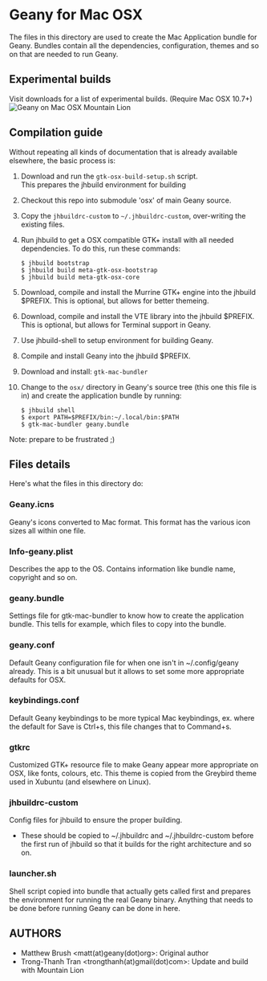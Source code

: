 Geany for Mac OSX
=================

The files in this directory are used to create the Mac Application bundle
for Geany. Bundles contain all the dependencies, configuration, themes
and so on that are needed to run Geany.

Experimental builds
-------------------

Visit downloads for a list of experimental builds. (Require Mac OSX 10.7+)
![Geany on Mac OSX Mountain Lion](https://github.com/trongthanh/geany-osx-essentials/raw/master/screenshot.png)

Compilation guide
-----------------

Without repeating all kinds of documentation that is already available
elsewhere, the basic process is:

1. Download and run the `gtk-osx-build-setup.sh` script.  
    This prepares the jhbuild environment for building
2. Checkout this repo into submodule 'osx' of main Geany source.
3. Copy the `jhbuildrc-custom` to `~/.jhbuildrc-custom`, 
    over-writing the existing files.
4. Run jhbuild to get a OSX compatible GTK+ install with all needed
    dependencies. To do this, run these commands:  

    ```shell  
    $ jhbuild bootstrap
    $ jhbuild build meta-gtk-osx-bootstrap
    $ jhbuild build meta-gtk-osx-core
    ```
5. Download, compile and install the Murrine GTK+ engine into the
    jhbuild $PREFIX. This is optional, but allows for better themeing.
6. Download, compile and install the VTE library into the jhbuild 
    $PREFIX. This is optional, but allows for Terminal support in Geany.
7. Use jhbuild-shell to setup environment for building Geany.
8. Compile and install Geany into the jhbuild $PREFIX.
9. Download and install: `gtk-mac-bundler`
10. Change to the `osx/` directory in Geany's source tree (this one this file 
    is in) and create the application bundle by running:

    ```shell
    $ jhbuild shell
    $ export PATH=$PREFIX/bin:~/.local/bin:$PATH
    $ gtk-mac-bundler geany.bundle
    ```

Note: prepare to be frustrated ;)

Files details
-------------

Here's what the files in this directory do:

### Geany.icns

Geany's icons converted to Mac format. This format has the various icon
sizes all within one file.

### Info-geany.plist

Describes the app to the OS. Contains information like bundle name,
copyright and so on.

### geany.bundle

Settings file for gtk-mac-bundler to know how to create the application
bundle. This tells for example, which files to copy into the bundle.

### geany.conf

Default Geany configuration file for when one isn't in ~/.config/geany
already. This is a bit unusual but it allows to set some more appropriate
defaults for OSX.

### keybindings.conf

Default Geany keybindings to be more typical Mac keybindings, ex. where
the default for Save is Ctrl+s, this file changes that to Command+s.

### gtkrc

Customized GTK+ resource file to make Geany appear more appropriate on
OSX, like fonts, colours, etc. This theme is copied from the Greybird
theme used in Xubuntu (and elsewhere on Linux).

### jhbuildrc-custom

Config files for jhbuild to ensure the proper building.
  - These should be copied to ~/.jhbuildrc and ~/.jhbuildrc-custom before
    the first run of jhbuild so that it builds for the right architecture
    and so on.

### launcher.sh

Shell script copied into bundle that actually gets called first and
prepares the environment for running the real Geany binary. Anything
that needs to be done before running Geany can be done in here.

AUTHORS
------
- Matthew Brush &lt;matt(at)geany(dot)org&gt;: Original author
- Trong-Thanh Tran &lt;trongthanh(at)gmail(dot)com&gt;: Update and build with Mountain Lion